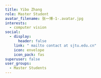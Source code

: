 ```yaml
---
title: Yibo Zhang
role: Master Student
avatar_filename: 张一博-1-.avatar.jpg
interests:
  - computer vision
social:
  - display:
      header: false
    link: " mailto contact at sjtu.edu.cn"
    icon: envelope
    icon_pack: fas
superuser: false
user_groups:
  - Master Students
---
```

